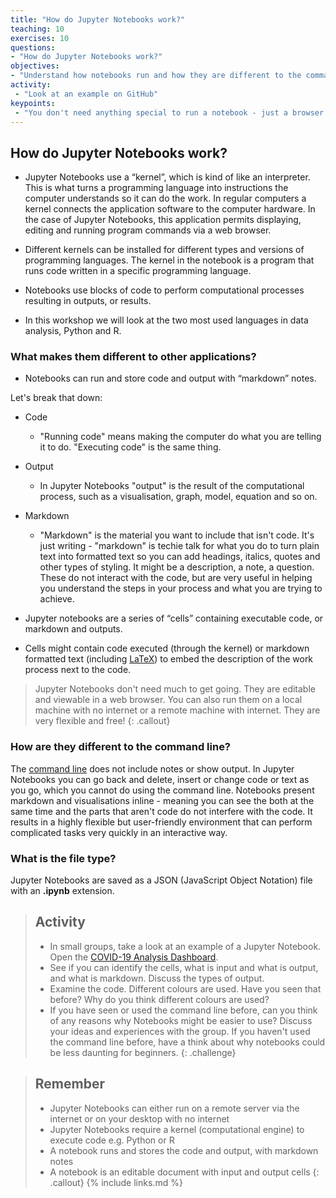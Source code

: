 ```yaml
---
title: "How do Jupyter Notebooks work?"
teaching: 10
exercises: 10
questions:
- "How do Jupyter Notebooks work?"
objectives:
- "Understand how notebooks run and how they are different to the command line"
activity:
 - "Look at an example on GitHub"
keypoints:
 - "You don't need anything special to run a notebook - just a browser will do!"
---
```


## How do Jupyter Notebooks work?

- Jupyter Notebooks use a “kernel”, which is kind of like an interpreter. This is what turns a programming language into instructions the computer understands so it can do the work. In regular computers a kernel connects the application software to the computer hardware. In the case of Jupyter Notebooks, this application permits displaying, editing and running program commands via a web browser.

- Different kernels can be installed for different types and versions of programming languages. The kernel in the notebook is a program that runs code written in a specific programming language.

- Notebooks use blocks of code to perform computational processes resulting in outputs, or results.

- In this workshop we will look at the two most used languages in data analysis, Python and R.

### What makes them different to other applications?

- Notebooks can run and store code and output with “markdown” notes.

Let's break that down:

- Code
  - "Running code" means making the computer do what you are telling it to do. "Executing code" is the same thing.
- Output
  - In Jupyter Notebooks "output" is the result of the computational process, such as a visualisation, graph, model, equation and so on.
- Markdown
  - "Markdown" is the material you want to include that isn't code. It's just writing - "markdown" is techie talk for what you do to turn plain text into formatted text so you can add headings, italics, quotes and other types of styling. It might be a description, a note, a question. These do not interact with the code, but are very useful in helping you understand the steps in your process and what you are trying to achieve.

- Jupyter notebooks are a series of “cells” containing executable code, or markdown and outputs.

- Cells might contain code executed (through the kernel) or markdown formatted text (including [LaTeX](https://www.latex-project.org/)) to embed the description of the work process next to the code.

>Jupyter Notebooks don't need much to get going. They are editable and viewable in a web browser. You can also run them on a local machine with no internet or a remote machine with internet. They are very flexible and free!
{: .callout}

### How are they different to the command line?

The [command line](https://en.wikipedia.org/wiki/Command-line_interface) does not include notes or show output. In Jupyter Notebooks you can go back and delete, insert or change code or text as you go, which you cannot do using the command line. Notebooks present markdown and visualisations inline - meaning you can see the both at the same time and the parts that aren't code do not interfere with the code. It results in a highly flexible but user-friendly environment that can perform complicated tasks very quickly in an interactive way.

### What is the file type?

Jupyter Notebooks are saved as a JSON (JavaScript Object Notation) file with an **.ipynb** extension.

> ## Activity
>
> - In small groups, take a look at an example of a Jupyter Notebook. Open the [COVID-19 Analysis Dashboard](https://github.com/sarasrking/Introduction_to_Jupyter_notebooks/blob/master/notebooks/COVID-19%20Data%20Analysis%20with%20R.ipynb).
> - See if you can identify the cells, what is input and what is output, and what is markdown. Discuss the types of output.
> - Examine the code. Different colours are used. Have you seen that before? Why do you think different colours are used?
> - If you have seen or used the command line before, can you think of any reasons why Notebooks might be easier to use? Discuss your ideas and experiences with the group. If you haven't used the command line before, have a think about why notebooks could be less daunting for beginners.
{: .challenge}

> ## Remember
>
> - Jupyter Notebooks can either run on a remote server via the internet or on your desktop with no internet
> - Jupyter Notebooks require a kernel (computational engine) to execute code e.g. Python or R
> - A notebook runs and stores the code and output, with markdown notes
> - A notebook is an editable document with input and output cells
{: .callout}
{% include links.md %}
